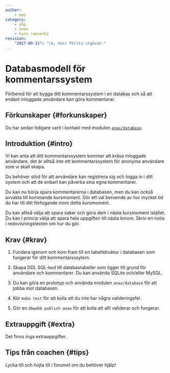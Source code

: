 ```yaml
---
author:
    - mos
category:
    - php
    - anax
    - kurs ramverk1
revision:
    "2017-09-11": "(A, mos) Första utgåvan."
...
```

Databasmodell för kommentarssystem
===================================

Förbered för att bygga ditt kommentarssystem i en databas och så att endast inloggade användare kan göra kommentarar.

<!--more-->



Förkunskaper {#forkunskaper}
-----------------------

Du har sedan tidigare varit i kontakt med modulen [`anax/database`](https://packagist.org/packages/anax/database).



Introduktion {#intro}
-----------------------

Vi kan anta att ditt kommentarssystem kommer att kräva inloggade användare, det är alltså inte ett kommentarssystem för anonyma användare som vi skall skapa.

Du behöver stöd för att användare kan registrera sig och logga in i ditt system och att de enbart kan påverka sina egna kommentarer.

Du kan nu börja spara kommentarerna i databasen, men du kan också avvakta till kommande kursmoment. Gör ett val beroende av hur mycket tid du har till ditt förfogande inom detta kursmoment.

Du kan alltså välja att spara saker och göra dem i nästa kursmoment istället. Du kan i princip välja att spara hela uppgiften till nästa kmom. Skriv en notis i redovisningstexten om hur du gör.



Krav {#krav}
-----------------------

1. Fundera igenom och kom fram till en tabellstruktur i databasen som fungerar för ditt kommentarsssytem.

1. Skapa DDL SQL-kod till databastabeller som ligger till grund för användare och kommentarer. Du kan använda SQLite och/eller MySQL.

1. Du kan göra en prototyp och använda modulen `anax/database` för att jobba mot databasen.

1. Kör `make test` för att kolla att du inte har några valideringsfel.

1. Gör en `dbwebb publish anax` för att kolla att allt validerar och fungerar.



Extrauppgift {#extra}
-----------------------

Det finns inga extrauppgifter.



Tips från coachen {#tips}
-----------------------

Lycka till och hojta till i forumet om du behöver hjälp!
